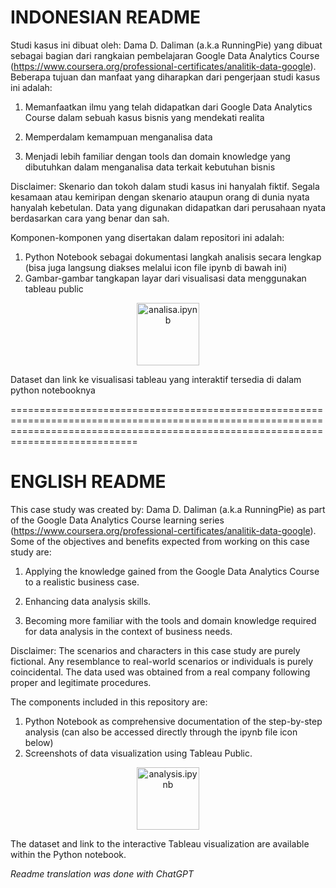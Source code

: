 # INDONESIAN README
Studi kasus ini dibuat oleh: Dama D. Daliman (a.k.a RunningPie) yang dibuat sebagai bagian dari rangkaian pembelajaran Google Data Analytics Course (https://www.coursera.org/professional-certificates/analitik-data-google). Beberapa tujuan dan manfaat yang diharapkan dari pengerjaan studi kasus ini adalah:

1. Memanfaatkan ilmu yang telah didapatkan dari Google Data Analytics Course dalam sebuah kasus bisnis yang mendekati realita

2. Memperdalam kemampuan menganalisa data

3. Menjadi lebih familiar dengan tools dan domain knowledge yang dibutuhkan dalam menganalisa data terkait kebutuhan bisnis

Disclaimer: Skenario dan tokoh dalam studi kasus ini hanyalah fiktif. Segala kesamaan atau kemiripan dengan skenario ataupun orang di dunia nyata hanyalah kebetulan. Data yang digunakan didapatkan dari perusahaan nyata berdasarkan cara yang benar dan sah.

Komponen-komponen yang disertakan dalam repositori ini adalah:
1. Python Notebook sebagai dokumentasi langkah analisis secara lengkap (bisa juga langsung diakses melalui icon file ipynb di bawah ini)
2. Gambar-gambar tangkapan layar dari visualisasi data menggunakan tableau public
<p align="center">
<a href="https://github.com/RunningPie/my-py-projects/blob/main/Data%20Science%20Projects/Data%20Analysis/Studi%20Kasus%20-%20Google%20Data%20Analytics%20Course/analisa_Indonesian%20ver.ipynb">
    <img src="https://elc.github.io/blog/images/jupyter-publishing/ipynb-format.png" alt="analisa.ipynb" height="100">
</a>
</p>

Dataset dan link ke visualisasi tableau yang interaktif tersedia di dalam python notebooknya

========================================================================================================================================================================================
# ENGLISH README

This case study was created by: Dama D. Daliman (a.k.a RunningPie) as part of the Google Data Analytics Course learning series (https://www.coursera.org/professional-certificates/analitik-data-google). Some of the objectives and benefits expected from working on this case study are:

1. Applying the knowledge gained from the Google Data Analytics Course to a realistic business case.

2. Enhancing data analysis skills.
3. Becoming more familiar with the tools and domain knowledge required for data analysis in the context of business needs.

Disclaimer: The scenarios and characters in this case study are purely fictional. Any resemblance to real-world scenarios or individuals is purely coincidental. The data used was obtained from a real company following proper and legitimate procedures.

The components included in this repository are:

1. Python Notebook as comprehensive documentation of the step-by-step analysis (can also be accessed directly through the ipynb file icon below)
2. Screenshots of data visualization using Tableau Public.
<p align="center">
<a href="https://github.com/RunningPie/my-py-projects/blob/main/Data%20Science%20Projects/Data%20Analysis/Studi%20Kasus%20-%20Google%20Data%20Analytics%20Course/analysis_English%20ver.ipynb">
    <img src="https://elc.github.io/blog/images/jupyter-publishing/ipynb-format.png" alt="analysis.ipynb" height="100">
</a>
</p>

The dataset and link to the interactive Tableau visualization are available within the Python notebook.

*Readme translation was done with ChatGPT*

